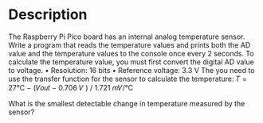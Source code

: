 # Description

The Raspberry Pi Pico board has an internal analog temperature sensor. Write a program that reads the
temperature values and prints both the AD value and the temperature values to the console once every 2
seconds.
To calculate the temperature value, you must first convert the digital AD value to voltage.
• Resolution: 16 bits
• Reference voltage: 3.3 V
The you need to use the transfer function for the sensor to calculate the temperature:
𝑇 = 27℃ − (𝑉𝑜𝑢𝑡 − 0.706 𝑉 ) / 1.721 𝑚𝑉/℃

What is the smallest detectable change in temperature measured by the sensor?
